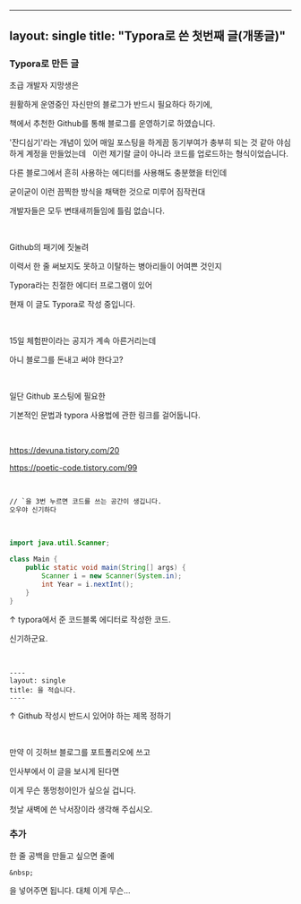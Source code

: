 ----
layout: single
title: "Typora로 쓴 첫번째 글(개똥글)"
----

### Typora로 만든 글



초급 개발자 지망생은

원활하게 운영중인 자신만의 블로그가 반드시 필요하다 하기에,

책에서 추천한 Github를 통해 블로그를 운영하기로 하였습니다.

'잔디심기'라는 개념이 있어 매일 포스팅을 하게끔 동기부여가 충부히 되는 것 같아 야심하게 계정을 만들었는데
&nbsp;
이런 제기랄 글이 아니라 코드를 업로드하는 형식이었습니다.
   
다른 블로그에서 흔히 사용하는 에디터를 사용해도 충분했을 터인데

굳이굳이 이런 끔찍한 방식을 채택한 것으로 미루어 짐작컨대

개발자들은 모두 변태새끼들임에 틀림 없습니다.

&nbsp;
   
Github의 패기에 짓눌려

이력서 한 줄 써보지도 못하고 이탈하는 병아리들이 어여쁜 것인지

Typora라는 친절한 에디터 프로그램이 있어 

현재 이 글도 Typora로 작성 중입니다.

&nbsp;
   
15일 체험판이라는 공지가 계속 아른거리는데

아니 블로그를 돈내고 써야 한다고?

&nbsp;
   
일단 Github 포스팅에 필요한

기본적인 문법과 typora 사용법에 관한 링크를 걸어둡니다. 

&nbsp;

https://devuna.tistory.com/20

https://poetic-code.tistory.com/99

&nbsp;

```html
// `을 3번 누르면 코드를 쓰는 공간이 생깁니다.
오우야 신기하다
```

&nbsp;

```java
import java.util.Scanner;

class Main {
    public static void main(String[] args) {
        Scanner i = new Scanner(System.in);
        int Year = i.nextInt();
    }
}
```

↑ typora에서 준 코드블록 에디터로 작성한 코드.

신기하군요.

&nbsp;

```
----
layout: single
title: 을 적습니다.
----
```

↑ Github 작성시 반드시 있어야 하는 제목 정하기

&nbsp;

만약 이 깃허브 블로그를 포트폴리오에 쓰고

인사부에서 이 글을 보시게 된다면

이게 무슨 똥멍청이인가 싶으실 겁니다.

첫날 새벽에 쓴 낙서장이라 생각해 주십시오.
&nbsp;

### 추가
한 줄 공백을 만들고 싶으면
줄에 
```
&nbsp;
```
을 넣어주면 됩니다. 대체 이게 무슨...
